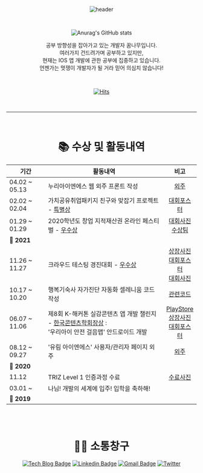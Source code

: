 
<div align="center">
	
![header](https://capsule-render.vercel.app/api?type=wave&color=gradient&height=320&section=header&text=oMFDOo&fontSize=80)

<br>


![Anurag's GitHub stats](https://github-readme-stats.vercel.app/api?username=oMFDOo&show_icons=true&theme=radical)

공부 방향성을 잡아가고 있는 개발자 꿈나무입니다.<br>
여러가지 건드려가며 공부하고 있지만,<br>
현재는 IOS 앱 개발에 관한 공부에 집중하고 있습니다.<br>
언젠가는 멋쟁이 개발자가 될 거라 믿어 의심치 않습니다!<br>

<br>

[![Hits](https://hits.seeyoufarm.com/api/count/incr/badge.svg?url=https%3A%2F%2Fgithub.com%2FoMFDOo&count_bg=%2336AFFF&title_bg=%23555555&icon=&icon_color=%23E7E7E7&title=hits&edge_flat=false)](https://hits.seeyoufarm.com)


<br>
<hr>
<br>

# 📚 수상 및 활동내역

| 기간 | 활동내역 | 비고 |
| ---- | ------ | :--: |
| 04.02 ~ 05.13 | 누리아이엔에스 웹 외주 프론트 작성 | [외주](http://directfyou.com/) |
| 02.02 ~ 02.04 | 가치공유취업패키지 친구와 맞잡기 프로젝트  - <u>특별상</u> | [대회포스터](./image/친구와맞잡기프로젝트.png) |
| 01.29 ~ 01.29 | 2020학년도 창업 지적재산권 온라인 페스티벌 - <u>우수상</u> | [대회사진](./image/지재권페스티벌_포스터.png)<br>[수상팀](./image/지재권페스티벌.png) |
| **🚩 2021** |||
| 11.26 ~ 11.27 | 크라우드 테스팅 경진대회 - <u>우수상</u> | [상장사진](./image/클라우딩.jpg)<br>[대회포스터](./image/크라우드테스팅경진대회.jpg)<br>[대회사진](./image/크라우드테스팅경진대회_대회사진.jpg)|
| 10.17 ~ 10.20| 행복기숙사 자가진단 자동화 셀레니움 코드 작성 | [관련코드](https://github.com/Piorosen/github-Action-HangKik)
| 06.07 ~ 11.06 | 제8회 K-해커톤 실감콘텐츠 앱 개발 챌린지 - <u>한국콘텐츠학회장상</u> : <br> '우리아이 안전 걸음맵' 안드로이드 개발 | [PlayStore](https://play.google.com/store/apps/details?id=kr.co.woobi.tomorrow99.safewalk)<br>[상장사진](./image/K해커톤.jpg)<br>[대회포스터](./image/K해커톤_포스터.jpg) |
| 08.12 ~ 09.27 | '유림 아이엔에스' 사용자/관리자 페이지 외주 | [외주](http://directfyou.com/index-prev.php) |
| **🚩 2020** |||
| 11.12 | TRIZ Level 1 인증과정 수료 | [수료사진](./image/트리즈.jpg) |
| 03.01 ~  | 나님! 개발의 세계에 입주! 입학을 축하해! ||
| **🚩 2019** |||

<br><br>

# 🙍‍♀️ 소통창구

[![Tech Blog Badge](http://img.shields.io/badge/-Tech%20blog-black?style=flat-square&logo=github&link=https://zzsza.github.io/)](https://mfdo.tistory.com/)
[![Linkedin Badge](https://img.shields.io/badge/-LinkedIn-blue?style=flat-square&logo=Linkedin&logoColor=white&link=https://www.linkedin.com/in/seong-yun-byeon-8183a8113/)](https://www.linkedin.com/in/jinju-hwang-0721621b9/) [![Gmail Badge](https://img.shields.io/badge/Gmail-d14836?style=flat-square&logo=Gmail&logoColor=white&link=mailto:snugyun01@gmail.com)](mailto:mfdo7722@gmail.com) [![Twitter](https://img.shields.io/twitter/url/https/twitter.com/cloudposse.svg?style=social&label=Follow%20%40cloudposse)](https://twitter.com/oMFDOo) 

<br><br>

</div>
